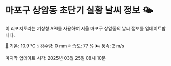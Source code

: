 
# 마포구 상암동 초단기 실황 날씨 정보 🌤️

이 리포지토리는 기상청 API를 사용하여 서울 마포구 상암동의 날씨 정보를 업데이트합니다. 

🌡️ 기온: 10.9 ℃
💧 강수량: 0 mm
💦 습도: 77 %
🌬️ 풍속: 2 m/s

마지막 업데이트 시각: 2025년 03월 25일 08시 10분    
